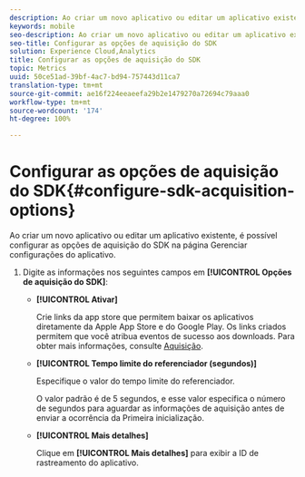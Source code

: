 ```yaml
---
description: Ao criar um novo aplicativo ou editar um aplicativo existente, é possível configurar as opções de aquisição do SDK na página Gerenciar configurações do aplicativo.
keywords: mobile
seo-description: Ao criar um novo aplicativo ou editar um aplicativo existente, é possível configurar as opções de aquisição do SDK na página Gerenciar configurações do aplicativo.
seo-title: Configurar as opções de aquisição do SDK
solution: Experience Cloud,Analytics
title: Configurar as opções de aquisição do SDK
topic: Metrics
uuid: 50ce51ad-39bf-4ac7-bd94-757443d11ca7
translation-type: tm+mt
source-git-commit: ae16f224eeaeefa29b2e1479270a72694c79aaa0
workflow-type: tm+mt
source-wordcount: '174'
ht-degree: 100%

---
```



# Configurar as opções de aquisição do SDK{#configure-sdk-acquisition-options}

Ao criar um novo aplicativo ou editar um aplicativo existente, é possível configurar as opções de aquisição do SDK na página Gerenciar configurações do aplicativo.

1. Digite as informações nos seguintes campos em **[!UICONTROL Opções de aquisição do SDK]**:

   * **[!UICONTROL Ativar]**

      Crie links da app store que permitem baixar os aplicativos diretamente da Apple App Store e do Google Play. Os links criados permitem que você atribua eventos de sucesso aos downloads. Para obter mais informações, consulte [Aquisição](//help/using/acquisition-main/acquisition-main.md).

   * **[!UICONTROL Tempo limite do referenciador (segundos)]**

      Especifique o valor do tempo limite do referenciador.

      O valor padrão é de 5 segundos, e esse valor especifica o número de segundos para aguardar as informações de aquisição antes de enviar a ocorrência da Primeira inicialização.

   * **[!UICONTROL Mais detalhes]**

      Clique em **[!UICONTROL Mais detalhes]** para exibir a ID de rastreamento do aplicativo.
